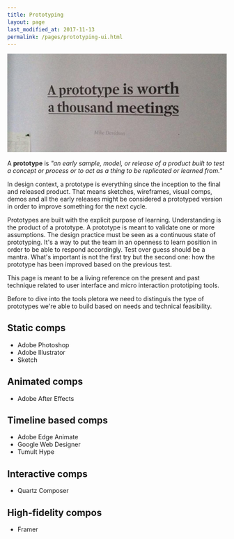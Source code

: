 ```yaml
---
title: Prototyping
layout: page
last_modified_at: 2017-11-13
permalink: /pages/prototyping-ui.html
---
```


![](images/prototyping-cover.jpg)

A **prototype** is *"an early sample, model, or release of a product built to test a concept or process or to act as a thing to be replicated or learned from."*

In design context, a prototype is everything since the inception to the final and released product. That means sketches, wireframes, visual comps, demos and all the early releases might be considered a prototyped version in order to improve something for the next cycle.

Prototypes are built with the explicit purpose of learning. Understanding is the product of a prototype. A prototype is meant to validate one or more assumptions. The design practice must be seen as a continuous state of prototyping. It's a way to put the team in an openness to learn position in order to be able to respond accordingly. Test over guess should be a mantra. What's important is not the first try but the second one: how the prototype has been improved based on the previous test.



This page is meant to be a living reference on the present and past technique related to user interface and micro interaction prototiping tools.

Before to dive into the tools pletora we need to distinguis the type of prototypes we're able to build based on needs and technical feasibility.

## Static comps

- Adobe Photoshop
- Adobe Illustrator
- Sketch

## Animated comps

- Adobe After Effects

## Timeline based comps

- Adobe Edge Animate
- Google Web Designer
- Tumult Hype

## Interactive comps

- Quartz Composer

## High-fidelity compos

- Framer